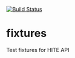 [![Build Status](https://travis-ci.com/hiteapi/fixtures.svg?branch=master)](https://travis-ci.com/hiteapi/fixtures)

# fixtures
Test fixtures for HITE API
